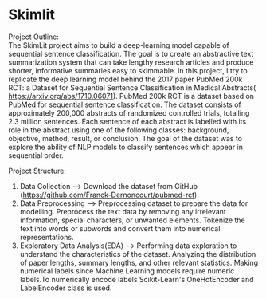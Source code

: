 # Skimlit
Project Outline:  
The SkimLit project aims to build a deep-learning model capable of sequential sentence classification. The goal is to create an abstractive
text summarization system that can take lengthy research articles and produce shorter, informative summaries easy to skimmable. In this project, I try to replicate the deep learning model 
behind the 2017 paper  PubMed 200k RCT: a Dataset for Sequential Sentence Classification in Medical Abstracts( https://arxiv.org/abs/1710.06071). PubMed 200k RCT is a 
dataset based on PubMed for sequential sentence classification. The dataset consists of approximately 200,000 abstracts of randomized controlled trials, totalling 2.3 million
sentences. Each sentence of each abstract is labelled with its role in the abstract using one of the following classes: background, objective, method, result, or conclusion. 
The goal of the dataset was to explore the ability of NLP models to classify sentences which appear in sequential order.    

Project Structure:
1. Data Collection --> Download the dataset from GitHub (https://github.com/Franck-Dernoncourt/pubmed-rct).   
2. Data Preprocessing --> Preprocessing dataset to prepare the data for modelling. Preprocess the text data by removing any irrelevant information, special characters,
    or unwanted elements. Tokenize the text into words or subwords and convert them into numerical representations.
3. Exploratory Data Analysis(EDA) --> Performing data exploration to understand the characteristics of the dataset. Analyzing the distribution of paper lengths, summary lengths, and other relevant statistics. Making numerical labels since Machine Learning models require numeric labels.To numerically encode labels  Scikit-Learn's OneHotEncoder and LabelEncoder class is used.

